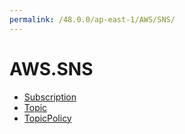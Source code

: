 ```yaml
---
permalink: /48.0.0/ap-east-1/AWS/SNS/
---
```


# AWS.SNS



* [Subscription](Subscription.md)
* [Topic](Topic.md)
* [TopicPolicy](TopicPolicy.md)
